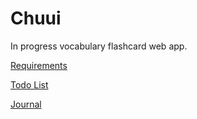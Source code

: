 # Chuui

In progress vocabulary flashcard web app.

[Requirements](/docs/Requirements.md)

[Todo List](/docs/TodoList.md)

[Journal](/docs/Journal.md)
